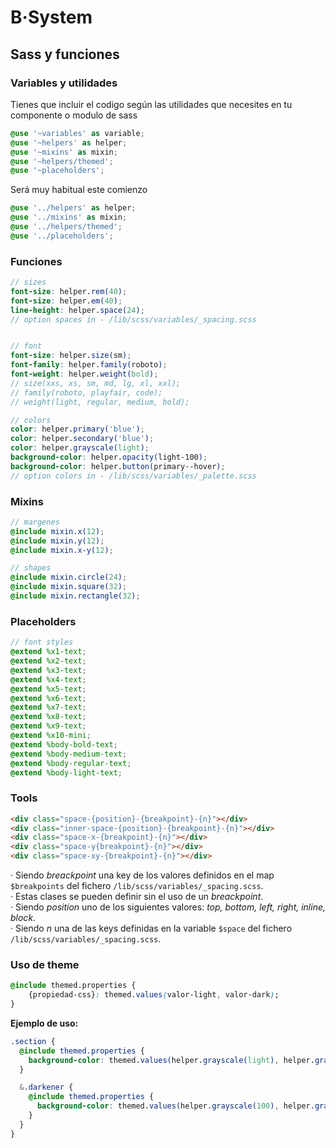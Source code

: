 # B·System

## Sass y funciones

### Variables y utilidades
Tienes que incluir el codigo según las utilidades que necesites en tu componente o modulo de sass
```scss
@use '~variables' as variable;
@use '~helpers' as helper;
@use '~mixins' as mixin;
@use '~helpers/themed';
@use '~placeholders';
```
Será muy habitual este comienzo
```scss
@use '../helpers' as helper;
@use '../mixins' as mixin;
@use '../helpers/themed';
@use '../placeholders';
```

### Funciones
```scss
// sizes
font-size: helper.rem(40);
font-size: helper.em(40);
line-height: helper.space(24);
// option spaces in - /lib/scss/variables/_spacing.scss


// font
font-size: helper.size(sm);
font-family: helper.family(roboto);
font-weight: helper.weight(bold);
// size(xxs, xs, sm, md, lg, xl, xxl);
// family(roboto, playfair, code);
// weight(light, regular, medium, bold);

// colors
color: helper.primary('blue');
color: helper.secondary('blue');
color: helper.grayscale(light);
background-color: helper.opacity(light-100);
background-color: helper.button(primary--hover);
// option colors in - /lib/scss/variables/_palette.scss

```

### Mixins
```scss
// margenes
@include mixin.x(12);
@include mixin.y(12);
@include mixin.x-y(12);

// shapes
@include mixin.circle(24);
@include mixin.square(32);
@include mixin.rectangle(32);
```

### Placeholders
```scss
// font styles
@extend %x1-text;
@extend %x2-text;
@extend %x3-text;
@extend %x4-text;
@extend %x5-text;
@extend %x6-text;
@extend %x7-text;
@extend %x8-text;
@extend %x9-text;
@extend %x10-mini;
@extend %body-bold-text;
@extend %body-medium-text;
@extend %body-regular-text;
@extend %body-light-text;
```

### Tools 
```html
<div class="space-{position}-{breakpoint}-{n}"></div>
<div class="inner-space-{position}-{breakpoint}-{n}"></div>
<div class="space-x-{breakpoint}-{n}"></div>
<div class="space-y{breakpoint}-{n}"></div>
<div class="space-xy-{breakpoint}-{n}"></div>
```
· Siendo _breackpoint_ una key de los valores definidos en el map `$breakpoints` del fichero `/lib/scss/variables/_spacing.scss`.   
· Estas clases se pueden definir sin el uso de un _breackpoint_.  
· Siendo _position_ uno de los siguientes valores: _top, bottom, left, right, inline, block_.  
· Siendo _n_ una de las keys definidas en la variable `$space` del fichero `/lib/scss/variables/_spacing.scss`.

### Uso de theme

```css
@include themed.properties {
    {propiedad-css}: themed.values(valor-light, valor-dark);
}
```
**Ejemplo de uso:**
```scss
.section {
  @include themed.properties {
    background-color: themed.values(helper.grayscale(light), helper.grayscale(1100));
  }

  &.darkener {
    @include themed.properties {
      background-color: themed.values(helper.grayscale(100), helper.grayscale(1200));
    }
  }
}
```

